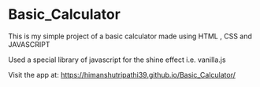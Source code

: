 # Basic_Calculator
This is my simple project of a basic calculator made using HTML , CSS and JAVASCRIPT

Used a special library of javascript for the shine effect i.e. vanilla.js

Visit the app at: https://himanshutripathi39.github.io/Basic_Calculator/
